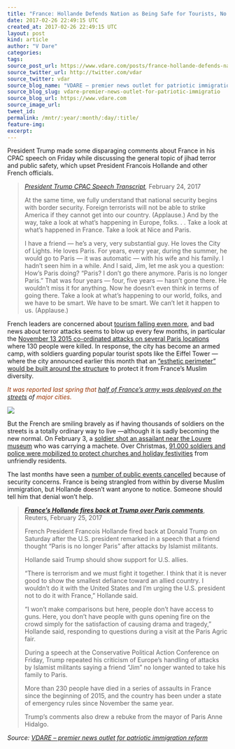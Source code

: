 ```yaml
---
title: "France: Hollande Defends Nation as Being Safe for Tourists, No Problem!"
date: 2017-02-26 22:49:15 UTC
created_at: 2017-02-26 22:49:15 UTC
layout: post
kind: article
author: "V Dare"
categories: 
tags: 
source_post_url: https://www.vdare.com/posts/france-hollande-defends-nation-as-being-safe-for-tourists-no-problem
source_twitter_url: http://twitter.com/vdar
source_twitter: vdar
source_blog_name: "VDARE – premier news outlet for patriotic immigration reform"
source_blog_slug: vdare-premier-news-outlet-for-patriotic-immigratio
source_blog_url: https://www.vdare.com
source_image_url: 
tweet_id:
permalink: /mntr/:year/:month/:day/:title/
feature-img: 
excerpt:
---
```

<div class="pf-content"><p>President Trump made some disparaging comments about France in his CPAC speech on Friday while discussing the general topic of jihad terror and public safety, which upset President Francois Hollande and other French officials.</p>
<blockquote><p><em><a href="https://www.whitehouse.gov/the-press-office/2017/02/24/remarks-president-trump-conservative-political-action-conference">President Trump CPAC Speech Transcript</a>,</em> February 24, 2017</p>
<p>At the same time, we fully understand that national security begins with border security. Foreign terrorists will not be able to strike America if they cannot get into our country. (Applause.) And by the way, take a look at what’s happening in Europe, folks. . . Take a look at what’s happened in France. Take a look at Nice and Paris.</p>
<p>I have a friend — he’s a very, very substantial guy. He loves the City of Lights. He loves Paris. For years, every year, during the summer, he would go to Paris — it was automatic — with his wife and his family. I hadn’t seen him in a while. And I said, Jim, let me ask you a question: How’s Paris doing? “Paris? I don’t go there anymore. Paris is no longer Paris.” That was four years — four, five years — hasn’t gone there. He wouldn’t miss it for anything. Now he doesn’t even think in terms of going there. Take a look at what’s happening to our world, folks, and we have to be smart. We have to be smart. We can’t let it happen to us. (Applause.)</p></blockquote>
<p>French leaders are concerned about <a href="http://www.limitstogrowth.org/articles/2016/08/25/paris-tourism-shrinks-following-repeated-mass-murdering-jihads/">tourism falling even more</a>, and bad news about terror attacks seems to blow up every few months, in particular the <a href="https://en.wikipedia.org/wiki/November_2015_Paris_attacks">November 13 2015 co-ordinated attacks on several Paris locations</a> where 130 people were killed. In response, the city has become an armed camp, with soldiers guarding popular tourist spots like the Eiffel Tower — where the city announced earlier this month that an <a href="http://www.limitstogrowth.org/articles/2017/02/09/paris-will-build-esthetic-perimeter-wall-around-the-eiffel-tower/">“esthetic perimeter” would be built around the structure</a> to protect it from France’s Muslim diversity.</p>
<p><i><span style="color: #993300;">It was reported last spring that</span> <a href="http://www.breitbart.com/london/2016/04/18/half-french-army-deployed-streets/">half of France’s army was deployed on the streets</a> of <span style="color: #993300;">major cities.</span> </i></p>
<p><img src="http://www.limitstogrowth.org/ltg-uploads/2014/12/FranceSoldierEifelTowerParis-500x375.jpg"></p><div id="57966237cc52c74a5e1363c4" class="vdb_player vdb_57966237cc52c74a5e1363c456bcd17ce4b018167fea5539">    </div>
<p>But the French are smiling bravely as if having thousands of soldiers on the streets is a totally ordinary way to live —although it is sadly becoming the new normal. On February 3, a <a href="http://www.cbsnews.com/news/paris-louvre-museum-attack-suspect-shot-by-french-security-forces/">soldier shot an assailant near the Louvre museum</a> who was carrying a machete. Over Christmas, <a href="http://www.thelocal.fr/20161223/france-to-mobilize-tens-of-thousands-of-police-for-christmas-weekend">91,000 soldiers and police were mobilized to protect churches and holiday festivities</a> from unfriendly residents.</p>
<p></p>
<p>The last months have seen a <a href="http://www.limitstogrowth.org/articles/2016/08/06/france-cancels-public-events-because-of-security-fears/">number of public events cancelled</a> because of security concerns. France is being strangled from within by diverse Muslim immigration, but Hollande doesn’t want anyone to notice. Someone should tell him that denial won’t help.</p>
<blockquote><p><em><a href="http://www.reuters.com/article/us-france-usa-paris-idUSKBN1640CD"><b>France’s Hollande fires back at Trump over Paris comments</b></a></em>, Reuters, February 25, 2017</p>
<p>French President Francois Hollande fired back at Donald Trump on Saturday after the U.S. president remarked in a speech that a friend thought “Paris is no longer Paris” after attacks by Islamist militants.</p>
<p>Hollande said Trump should show support for U.S. allies.</p>
<p>“There is terrorism and we must fight it together. I think that it is never good to show the smallest defiance toward an allied country. I wouldn’t do it with the United States and I’m urging the U.S. president not to do it with France,” Hollande said.<span id="more-14786"></span></p>
<p>“I won’t make comparisons but here, people don’t have access to guns. Here, you don’t have people with guns opening fire on the crowd simply for the satisfaction of causing drama and tragedy,” Hollande said, responding to questions during a visit at the Paris Agric fair.</p>
<p>During a speech at the Conservative Political Action Conference on Friday, Trump repeated his criticism of Europe’s handling of attacks by Islamist militants saying a friend “Jim” no longer wanted to take his family to Paris.</p>
<p>More than 230 people have died in a series of assaults in France since the beginning of 2015, and the country has been under a state of emergency rules since November the same year.</p>
<p>Trump’s comments also drew a rebuke from the mayor of Paris Anne Hidalgo.</p></blockquote>
</div><div class="">
    <i>Source: <a href="https://www.vdare.com">VDARE – premier news outlet for patriotic immigration reform</a></i>
</div>
